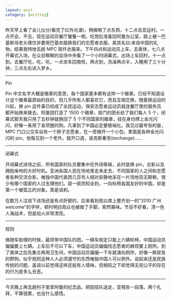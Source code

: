 ```yaml
---
layout: post
category: [writing]
---
```


昨天早上看了会儿仪分(看完了红外光谱)，稍微喝了点东西，十二点去亚运村。一点开会，不去，现在运动员餐厅饕餮一顿。吃饱后准备回阿曼办公室，路上被一巴基斯坦老头缠住非要用巴基衣服换我们的志愿者衣服，美其名曰:来自中国的礼物。结果我特地去趟 MPC 取件衣服来。下午四点和运动员上车，去奥体，七八点开幕式入场，在众目睽睽的会场中央看了一个小时闭幕式，出场上车回村，十一点到，去餐厅吃，吃，吃，一点坐车回南校，两点到，洗澡两点半，入睡用了三十分钟，三点左右进入梦乡。

---

Pin

Pin 中文名字大概是徽章的意思，每个国家基本都有这样一个徽章。已经不知道设计这个徽章最原始的目的，但几乎所有人都喜欢它，而且互相交换，随着换运动的兴起，换 pin 这件事已经成了全民运动，保安志愿者运动员就连餐厅里的服务员都开始换来换去。阿曼团打造了 1500 个徽章，抠门的团长给了我们每人 5 个，闭幕式那天我只用了五秒钟就换回了 5 个不同国家的徽章，挂在身份牌上金光闪闪，好像一条用了金项圈的狗。凡事到了中国必定要极端化。我见过最夸张的是，MPC 门口公交车站有一个胖子志愿者，在一旁摊开一个小包，里面是各种金光闪闪的 pin，他每见到一个老外，就开口道，诶克斯秦至(exchange)……

---

闭幕式

开闭幕式进场之前，所有国家的队员要集中在外场等候，此时是换 pin，合影以及拥抱亲吻的大好时机。亚洲各国人民在场地里走来走去，不同国家的人之间和志愿者各种交流合影，唯独中国代表团几百号人相对安静地呆在一片场地百无聊赖，很少有哪个国家的人过去理他们。窥一斑而知全豹，一向标榜各国友好的中国，却是第一个被孤立的对象。真是讽刺。

在数万人注视下进场还是有点肝颤的，后来看到观众席上整齐划一的"2010 广州 welcome"的字样，顿时明白观众也被做了手脚，索然寡味。节目不好看，清一色人海战术，但是焰火非常漂亮。

---

规则

做随车助理的时候，最烦带中国队的团。一辆车规定只能上六辆轮椅，中国运动员偏偏要上七辆。上车后不可以下车，中国运动员偏偏找志愿者的麻烦要上厕所。到了奥体之后先集合再用卫生间，中国运动员偏偏一下车就涌向厕所，好像一群尿急的野狗。似乎规则这种人人必须遵守的东西唯独中国人可以例外。说起来还是民族传统的问题，虽说以前觉得这样还挺有人情味，但相较之下却觉得无视公平的存在的行为是多么丑恶。

---

今天晚上再去趟村子里拿阿曼的纪念品，把田径队送走，亚残告一段落。两个礼拜，不算很累，也没什么感悟。
